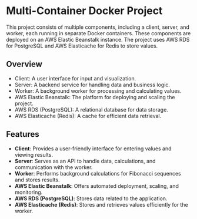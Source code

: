 # Multi-Container Docker Project

This project consists of multiple components, including a client, server, and worker, each running in separate Docker containers. These components are deployed on an AWS Elastic Beanstalk instance. The project uses AWS RDS for PostgreSQL and AWS Elasticache for Redis to store values.

## Overview

- Client: A user interface for input and visualization.
- Server: A backend service for handling data and business logic.
- Worker: A background worker for processing and calculating values.
- AWS Elastic Beanstalk: The platform for deploying and scaling the project.
- AWS RDS (PostgreSQL): A relational database for data storage.
- AWS Elasticache (Redis): A cache for efficient data retrieval.

## Features

- **Client**: Provides a user-friendly interface for entering values and viewing results.
- **Server**: Serves as an API to handle data, calculations, and communication with the worker.
- **Worker**: Performs background calculations for Fibonacci sequences and stores results.
- **AWS Elastic Beanstalk**: Offers automated deployment, scaling, and monitoring.
- **AWS RDS (PostgreSQL)**: Stores data related to the application.
- **AWS Elasticache (Redis)**: Stores and retrieves values efficiently for the worker.
